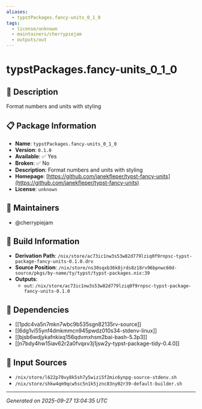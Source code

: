 ```yaml
---
aliases:
  - typstPackages.fancy-units_0_1_0
tags:
  - license/unknown
  - maintainers/cherrypiejam
  - outputs/out
---
```


# typstPackages.fancy-units_0_1_0

## 📝 Description

Format numbers and units with styling

## 📋 Package Information

- **Name**: `typstPackages.fancy-units_0_1_0`
- **Version**: `0.1.0`
- **Available**: ✅ Yes
- **Broken**: ✅ No
- **Description**: Format numbers and units with styling
- **Homepage**: [https://github.com/janekfleper/typst-fancy-units](https://github.com/janekfleper/typst-fancy-units)
- **License**: `unknown`
## 👥 Maintainers

- @cherrypiejam


## 🔧 Build Information

- **Derivation Path**: `/nix/store/ac73ic1nw3s53w82d779lziq0f9rnpsc-typst-package-fancy-units-0.1.0.drv`
- **Source Position**: `/nix/store/ns30sqxb36k8jrds8z18rv96bpnwc60d-source/pkgs/by-name/ty/typst/typst-packages.nix:39`
- **Outputs**:
  - `out`:  `/nix/store/ac73ic1nw3s53w82d779lziq0f9rnpsc-typst-package-fancy-units-0.1.0`

## 🔗 Dependencies

- [[1pdc4va5n7mkn7wbc9b535sgn82135rv-source]]
- [[6dg1vi55ynf4dmkmmcn945pwdz010s34-stdenv-linux]]
- [[bjsb6wdjykafnkixq156qdvmxhsm2bai-bash-5.3p3]]
- [[n7bdy4hw15iav62r2a0fvqxv3j1jsw2y-typst-package-tidy-0.4.0]]

## 📁 Input Sources

- `/nix/store/l622p70vy8k5sh7y5wizi5f2mic6ynpg-source-stdenv.sh`
- `/nix/store/shkw4qm9qcw5sc5n1k5jznc83ny02r39-default-builder.sh`

---
*Generated on 2025-09-27 13:04:35 UTC*
